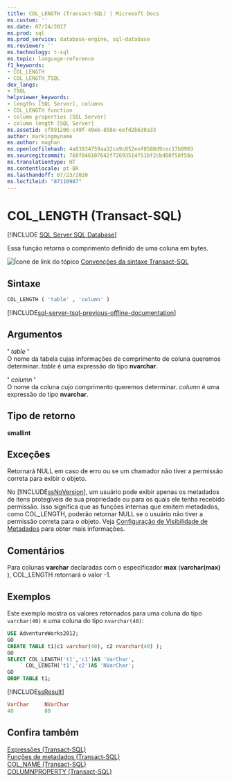 ```yaml
---
title: COL_LENGTH (Transact-SQL) | Microsoft Docs
ms.custom: ''
ms.date: 07/24/2017
ms.prod: sql
ms.prod_service: database-engine, sql-database
ms.reviewer: ''
ms.technology: t-sql
ms.topic: language-reference
f1_keywords:
- COL_LENGTH
- COL_LENGTH_TSQL
dev_langs:
- TSQL
helpviewer_keywords:
- lengths [SQL Server], columns
- COL_LENGTH function
- column properties [SQL Server]
- column length [SQL Server]
ms.assetid: cf891206-c49f-40eb-858e-eefd2b638a33
author: markingmyname
ms.author: maghan
ms.openlocfilehash: 4a03934759aa32ca9c852eef0588d9cec17b0983
ms.sourcegitcommit: 768f046107642f72693514f51bf2cbd00f58f58a
ms.translationtype: HT
ms.contentlocale: pt-BR
ms.lasthandoff: 07/23/2020
ms.locfileid: "87110987"
---
```

# <a name="col_length-transact-sql"></a>COL_LENGTH (Transact-SQL)
[!INCLUDE [SQL Server SQL Database](../../includes/applies-to-version/sql-asdb.md)]

Essa função retorna o comprimento definido de uma coluna em bytes.
  
![Ícone de link do tópico](../../database-engine/configure-windows/media/topic-link.gif "Ícone de link do tópico") [Convenções da sintaxe Transact-SQL](../../t-sql/language-elements/transact-sql-syntax-conventions-transact-sql.md)
  
## <a name="syntax"></a>Sintaxe  
  
```sql
COL_LENGTH ( 'table' , 'column' )   
```  
  
[!INCLUDE[sql-server-tsql-previous-offline-documentation](../../includes/sql-server-tsql-previous-offline-documentation.md)]

## <a name="arguments"></a>Argumentos
**'** *table* **'**  
O nome da tabela cujas informações de comprimento de coluna queremos determinar. *table* é uma expressão do tipo **nvarchar**.
  
**'** *column* **'**  
O nome da coluna cujo comprimento queremos determinar. *column* é uma expressão do tipo **nvarchar**.
  
## <a name="return-type"></a>Tipo de retorno
**smallint**
  
## <a name="exceptions"></a>Exceções  
Retornará NULL em caso de erro ou se um chamador não tiver a permissão correta para exibir o objeto.
  
No [!INCLUDE[ssNoVersion](../../includes/ssnoversion-md.md)], um usuário pode exibir apenas os metadados de itens protegíveis de sua propriedade ou para os quais ele tenha recebido permissão. Isso significa que as funções internas que emitem metadados, como COL_LENGTH, poderão retornar NULL se o usuário não tiver a permissão correta para o objeto. Veja [Configuração de Visibilidade de Metadados](../../relational-databases/security/metadata-visibility-configuration.md) para obter mais informações.
  
## <a name="remarks"></a>Comentários  
Para colunas **varchar** declaradas com o especificador **max** (**varchar(max)** ), COL_LENGTH retornará o valor -1.
  
## <a name="examples"></a>Exemplos  
Este exemplo mostra os valores retornados para uma coluna do tipo `varchar(40)` e uma coluna do tipo `nvarchar(40)`:
  
```sql
USE AdventureWorks2012;  
GO  
CREATE TABLE t1(c1 varchar(40), c2 nvarchar(40) );  
GO  
SELECT COL_LENGTH('t1','c1')AS 'VarChar',  
      COL_LENGTH('t1','c2')AS 'NVarChar';  
GO  
DROP TABLE t1;  
```  
  
[!INCLUDE[ssResult](../../includes/ssresult-md.md)]
  
```sql
VarChar     NVarChar  
40          80  
```  
  
## <a name="see-also"></a>Confira também
[Expressões &#40;Transact-SQL&#41;](../../t-sql/language-elements/expressions-transact-sql.md)  
[Funções de metadados &#40;Transact-SQL&#41;](../../t-sql/functions/metadata-functions-transact-sql.md)  
[COL_NAME &#40;Transact-SQL&#41;](../../t-sql/functions/col-name-transact-sql.md)  
[COLUMNPROPERTY &#40;Transact-SQL&#41;](../../t-sql/functions/columnproperty-transact-sql.md)
  
  
